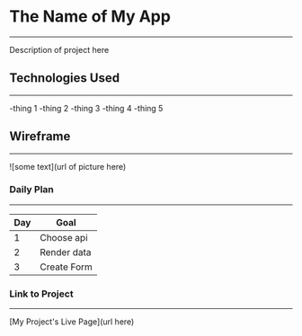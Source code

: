 # The Name of My App
---
Description of project here
## Technologies Used
---
-thing 1
-thing 2
-thing 3
-thing 4
-thing 5
## Wireframe
---
![some text](url of picture here) 
### Daily Plan
---
| Day | Goal |
|-----|------|
|  1  | Choose api  |
|  2  | Render data |
|  3  | Create Form |

### Link to Project
---
[My Project's Live Page](url here)